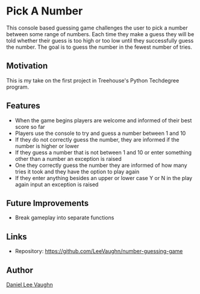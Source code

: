 # Pick A Number
This console based guessing game challenges the user to pick a number between some range of numbers. Each time they make a guess they will be told whether their guess is too high or too low until they successfully guess the number. The goal is to guess the number in the fewest number of tries.

## Motivation
This is my take on the first project in Treehouse's Python Techdegree program.

## Features
* When the game begins players are welcome and informed of their best score so far
* Players use the console to try and guess a number between 1 and 10
* If they do not correctly guess the number, they are informed if the number is higher or lower
* If they guess a number that is not between 1 and 10 or enter something other than a number an exception is raised
* One they correctly guess the number they are informed of how many tries it took and they have the option to play again
* If they enter anything besides an upper or lower case Y or N in the play again input an exception is raised

## Future Improvements
* Break gameplay into separate functions

## Links
* Repository: https://github.com/LeeVaughn/number-guessing-game

## Author
[Daniel Lee Vaughn](https://github.com/LeeVaughn)